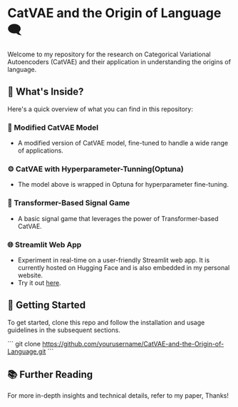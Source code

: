 # CatVAE and the Origin of Language 🗨️

Welcome to my repository for the research on Categorical Variational Autoencoders (CatVAE) and their application in understanding the origins of language.

## 📂 What's Inside?

Here's a quick overview of what you can find in this repository:

### 🧬 Modified CatVAE Model
- A modified version of CatVAE model, fine-tuned to handle a wide range of applications.

### ⚙️ CatVAE with Hyperparameter-Tunning(Optuna)
- The model above is wrapped in Optuna for hyperparameter fine-tuning.

### 📡 Transformer-Based Signal Game
- A basic signal game that leverages the power of Transformer-based CatVAE.

### 🌐 Streamlit Web App
- Experiment in real-time on a user-friendly Streamlit web app. It is currently hosted on Hugging Face and is also embedded in my personal website.
- Try it out [here](https://quanyuan.me/signal_game/).

## 🚀 Getting Started

To get started, clone this repo and follow the installation and usage guidelines in the subsequent sections.

\`\`\`
git clone https://github.com/yourusername/CatVAE-and-the-Origin-of-Language.git
\`\`\`

## 📚 Further Reading

For more in-depth insights and technical details, refer to my paper, Thanks!
